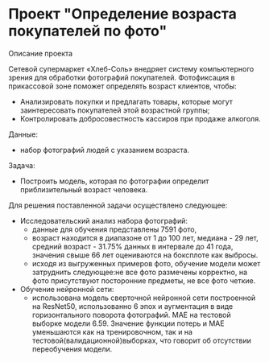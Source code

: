 # Проект "Определение возраста покупателей по фото"


Описание проекта

Сетевой супермаркет «Хлеб-Соль» внедряет систему компьютерного зрения для обработки фотографий покупателей. Фотофиксация в прикассовой зоне поможет определять возраст клиентов, чтобы:
 - Анализировать покупки и предлагать товары, которые могут заинтересовать покупателей этой возрастной группы;
 - Контролировать добросовестность кассиров при продаже алкоголя.

Данные:
 - набор фотографий людей с указанием возраста.

Задача:
 - Построить модель, которая по фотографии определит приблизительный возраст человека.

Для решения поставленной задачи осуществлено следующее:
 - Исследовательский анализ набора фотографий:
   - данные для обучения представлены 7591 фото,
   - возраст находится в диапазоне от 1 до 100 лет, медиана - 29 лет, средний возраст - 31.75% данных в интервале до 41 года, значения свыше 66 лет оцениваются на боксплоте как выбросы.
   - исходя из выгруженных примеров фото, обучение модели может затруднить следующее:не все фото размечены корректно, на фото присутствуют посторонние предметы, не все фото четкие.
 - Обучение нейронной сети:
   - использована модель сверточной нейронной сети построенной на ResNet50, использованно 6 эпох и аугментация в виде горизонтального поворота фотографий. MAE на тестовой выборке модели 6.59. Значение функции потерь и MAE уменьшаются как на тренировочном, так и на тестовой(валидационной)выборках, что говорит об отсутствии переобучения модели.

